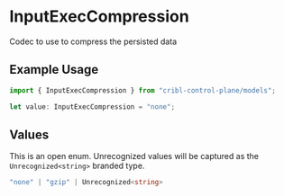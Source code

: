 # InputExecCompression

Codec to use to compress the persisted data

## Example Usage

```typescript
import { InputExecCompression } from "cribl-control-plane/models";

let value: InputExecCompression = "none";
```

## Values

This is an open enum. Unrecognized values will be captured as the `Unrecognized<string>` branded type.

```typescript
"none" | "gzip" | Unrecognized<string>
```